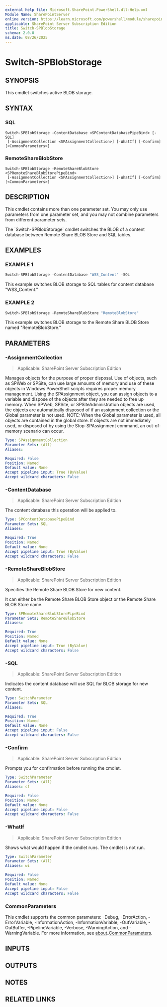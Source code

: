 ```yaml
---
external help file: Microsoft.SharePoint.PowerShell.dll-Help.xml
Module Name: SharePointServer
online version: https://learn.microsoft.com/powershell/module/sharepoint-server/switch-spblobstorage
applicable: SharePoint Server Subscription Edition
title: Switch-SPBlobStorage
schema: 2.0.0
ms.date: 08/26/2025
---
```


# Switch-SPBlobStorage

## SYNOPSIS
This cmdlet switches active BLOB storage.

## SYNTAX

### SQL
```
Switch-SPBlobStorage -ContentDatabase <SPContentDatabasePipeBind> [-SQL]
 [-AssignmentCollection <SPAssignmentCollection>] [-WhatIf] [-Confirm] [<CommonParameters>]
```

### RemoteShareBlobStore
```
Switch-SPBlobStorage -RemoteShareBlobStore <SPRemoteShareBlobStorePipeBind>
 [-AssignmentCollection <SPAssignmentCollection>] [-WhatIf] [-Confirm] [<CommonParameters>]
```

## DESCRIPTION
This cmdlet contains more than one parameter set.
You may only use parameters from one parameter set, and you may not combine parameters from different parameter sets.

The \`Switch-SPBlobStorage\` cmdlet switches the BLOB of a content database between Remote Share BLOB Store and SQL tables.

## EXAMPLES

### EXAMPLE 1
```powershell
Switch-SPBlobStorage -ContentDatabase "WSS_Content" -SQL
```

This example switches BLOB storage to SQL tables for content database "WSS_Content."

### EXAMPLE 2
```powershell
Switch-SPBlobStorage -RemoteShareBlobStore "RemoteBlobStore"
```

This example switches BLOB storage to the Remote Share BLOB Store named "RemoteBlobStore."

## PARAMETERS

### -AssignmentCollection

> Applicable: SharePoint Server Subscription Edition

Manages objects for the purpose of proper disposal.
Use of objects, such as SPWeb or SPSite, can use large amounts of memory and use of these objects in Windows PowerShell scripts requires proper memory management.
Using the SPAssignment object, you can assign objects to a variable and dispose of the objects after they are needed to free up memory.
When SPWeb, SPSite, or SPSiteAdministration objects are used, the objects are automatically disposed of if an assignment collection or the Global parameter is not used.
NOTE: When the Global parameter is used, all objects are contained in the global store.
If objects are not immediately used, or disposed of by using the Stop-SPAssignment command, an out-of-memory scenario can occur.

```yaml
Type: SPAssignmentCollection
Parameter Sets: (All)
Aliases:

Required: False
Position: Named
Default value: None
Accept pipeline input: True (ByValue)
Accept wildcard characters: False
```

### -ContentDatabase

> Applicable: SharePoint Server Subscription Edition

The content database this operation will be applied to.

```yaml
Type: SPContentDatabasePipeBind
Parameter Sets: SQL
Aliases:

Required: True
Position: Named
Default value: None
Accept pipeline input: True (ByValue)
Accept wildcard characters: False
```

### -RemoteShareBlobStore

> Applicable: SharePoint Server Subscription Edition

Specifies the Remote Share BLOB Store for new content.

It can either be the Remote Share BLOB Store object or the Remote Share BLOB Store name.

```yaml
Type: SPRemoteShareBlobStorePipeBind
Parameter Sets: RemoteShareBlobStore
Aliases:

Required: True
Position: Named
Default value: None
Accept pipeline input: True (ByValue)
Accept wildcard characters: False
```

### -SQL

> Applicable: SharePoint Server Subscription Edition

Indicates the content database will use SQL for BLOB storage for new content.

```yaml
Type: SwitchParameter
Parameter Sets: SQL
Aliases:

Required: True
Position: Named
Default value: None
Accept pipeline input: False
Accept wildcard characters: False
```

### -Confirm

> Applicable: SharePoint Server Subscription Edition

Prompts you for confirmation before running the cmdlet.

```yaml
Type: SwitchParameter
Parameter Sets: (All)
Aliases: cf

Required: False
Position: Named
Default value: None
Accept pipeline input: False
Accept wildcard characters: False
```

### -WhatIf

> Applicable: SharePoint Server Subscription Edition

Shows what would happen if the cmdlet runs.
The cmdlet is not run.

```yaml
Type: SwitchParameter
Parameter Sets: (All)
Aliases: wi

Required: False
Position: Named
Default value: None
Accept pipeline input: False
Accept wildcard characters: False
```

### CommonParameters
This cmdlet supports the common parameters: -Debug, -ErrorAction, -ErrorVariable, -InformationAction, -InformationVariable, -OutVariable, -OutBuffer, -PipelineVariable, -Verbose, -WarningAction, and -WarningVariable. For more information, see [about_CommonParameters](https://go.microsoft.com/fwlink/?LinkID=113216).

## INPUTS

## OUTPUTS

## NOTES

## RELATED LINKS
